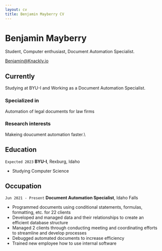```yaml
---
layout: cv
title: Benjamin Mayberry CV
---
```

# Benjamin Mayberry
Student, Computer enthusiast, Document Automation Specialist.

<div id="webaddress">
<a href="Benjamin@Knackly.io">Benjamin@Knackly.io</a>

</div>


## Currently

Studying at BYU-I and Working as a Document Automation Specialist.

### Specialized in

Automation of legal documents for law firms


### Research interests

Makeing doucument automation faster.\


## Education

`Expected 2023`
__BYU-I__, Rexburg, Idaho

- Studying Computer Science


## Occupation

`Jun 2021 - Present`
__Document Automation Specialist__, Idaho Falls

- Programmed documents using conditional statements, formulas, formatting, etc. for 22 clients
- Developed and managed data and their relationships to create an efficient database structure
- Managed 2 clients through conducting meeting and coordinating efforts to streamline and develop processes
- Debugged automated documents to increase efficiency
- Trained new employee how to use internal software




<!-- ### Footer

Last updated: July 2022 -->


